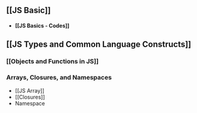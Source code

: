 ## [[JS Basic]]
+ #### [[JS Basics - Codes]]

## [[JS Types and Common Language Constructs]]

### [[Objects and Functions in JS]]

### Arrays, Closures, and Namespaces
+ [[JS Array]]
+ [[Closures]]
+ Namespace